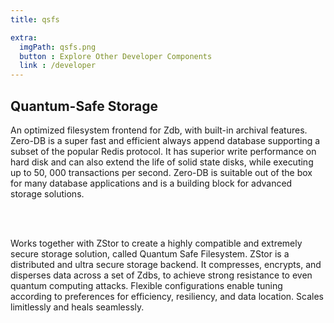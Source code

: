 ```yaml
---
title: qsfs

extra:
  imgPath: qsfs.png
  button : Explore Other Developer Components
  link : /developer
---
```


## Quantum-Safe Storage 

An optimized filesystem frontend for Zdb, with built-in archival features. Zero-DB is a super fast and efficient always append database supporting a subset of the popular Redis protocol. It has superior write performance on hard disk and can also extend the life of solid state disks, while executing up to 50, 000 transactions per second. Zero-DB is suitable out of the box for many database applications and is a building block for advanced storage solutions.

<br />
<br />

Works together with ZStor to create a highly compatible and extremely secure storage solution, called Quantum Safe Filesystem. ZStor is a distributed and ultra secure storage backend. It compresses, encrypts, and disperses data across a set of Zdbs, to achieve strong resistance to even quantum computing attacks. Flexible configurations enable tuning according to preferences for efficiency, resiliency, and data location. Scales limitlessly and heals seamlessly.
